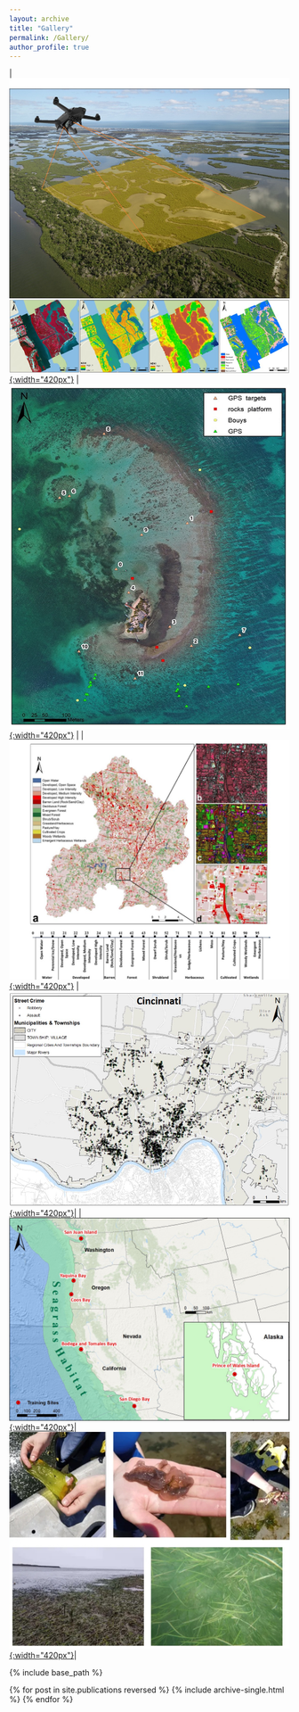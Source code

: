 ```yaml
---
layout: archive
title: "Gallery"
permalink: /Gallery/
author_profile: true
---
```

| [![image](/images/Gallery/dronetraining.jpg){:width="420px"}](https://doi.org/10.3390/drones3030060) | [![image](/images/Gallery/CarrieBow_GPSMap.jpg){:width="420px"}](http://www.citizensciencegis.org/capturing-the-beauty-of-belize-from-above-with-drones-to-support-science-and-discovery-with-smithsonian-marinegeo/) | 
| [![image](/images/Gallery/Anderson.jpg){:width="420px"}](https://doi.org/10.1016/j.jag.2019.03.010) |[![image](/images/Gallery/Crime.jpg){:width="420px"}](https://doi.org/10.1080/13658816.2020.1737701)| 
|[![image](/images/Gallery/Training-sites.jpg){:width="420px"}](http://www.citizensciencegis.org/projects/drone-mapping/)|[![image](/images/Gallery/eelgrass.jpg){:width="420px"}](http://www.citizensciencegis.org/projects/drone-mapping/)|

{% include base_path %}

{% for post in site.publications reversed %}
  {% include archive-single.html %}
{% endfor %}
